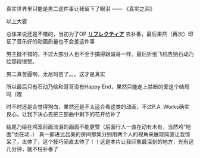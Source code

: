 真实世界里只能是男二这件事让我留下了眼泪 —— 《真实之泪》

以上大雾

总体来说还是不错的，当初为了OP [**リフレクティア**][1] 去补番，最后果然（再次）印证了音乐好的动画质量也不会差这件事

男主挺不错的，不过大部分人也不至于搞得跟诚哥一样。最后折纸飞机告别石动乃绘那段很赞。

男二真苦逼啊，太尼玛苦了。。。这才是真实

所以最后只有石动乃绘和哥哥没有Happy End，果然只能走上禁断的爱这个结局吗（喂

时不时还是会觉得狗血，果然还是不太适合看这类的动画，不过P.A. Works确实良心，让我下决心去把三部曲中剩下的花开给补了

结尾乃绘在鸡笼前面流泪的画面不能更赞（后面行人一直在动有木有，当然鸡“地面”也在动..）
真一郎进比吕美的房间那集分别用两个人的视角来展现简直让我惊呆了，太帅了，这个技巧简直太帅了！！这是本片让我印象最深刻的地方，光有这几分钟，就不枉补番了

[1]: http://www.xiami.com/song/1768933785?spm=a1z1s.3521865.23309997.1.wmxvqI
